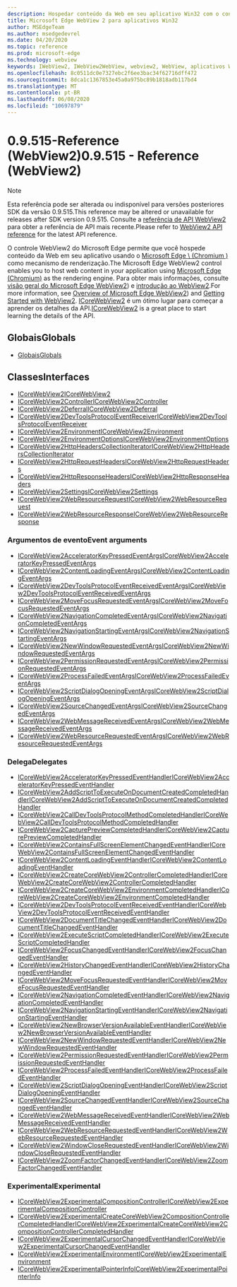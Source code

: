 ```yaml
---
description: Hospedar conteúdo da Web em seu aplicativo Win32 com o controle Microsoft Edge WebView 2
title: Microsoft Edge WebView 2 para aplicativos Win32
author: MSEdgeTeam
ms.author: msedgedevrel
ms.date: 04/20/2020
ms.topic: reference
ms.prod: microsoft-edge
ms.technology: webview
keywords: IWebView2, IWebView2WebView, webview2, WebView, aplicativos Win32, Win32, Edge, ICoreWebView2, ICoreWebView2Controller, controle do navegador, HTML Edge
ms.openlocfilehash: 8c0511dc0e7327ebc2f6ee3bac34f62716dff472
ms.sourcegitcommit: 8dca1c1367853e45a0a975bc89b1818adb117bd4
ms.translationtype: MT
ms.contentlocale: pt-BR
ms.lasthandoff: 06/08/2020
ms.locfileid: "10697879"
---
```

# <span data-ttu-id="b247d-104">0.9.515-Reference (WebView2)</span><span class="sxs-lookup"><span data-stu-id="b247d-104">0.9.515 - Reference (WebView2)</span></span>  

> [!NOTE]
> <span data-ttu-id="b247d-105">Esta referência pode ser alterada ou indisponível para versões posteriores SDK da versão 0.9.515.</span><span class="sxs-lookup"><span data-stu-id="b247d-105">This reference may be altered or unavailable for releases after SDK version 0.9.515.</span></span> <span data-ttu-id="b247d-106">Consulte a [referência de API WebView2](../../webview2-api-reference.md) para obter a referência de API mais recente.</span><span class="sxs-lookup"><span data-stu-id="b247d-106">Please refer to [WebView2 API reference](../../webview2-api-reference.md) for the latest API reference.</span></span>

<span data-ttu-id="b247d-107">O controle WebView2 do Microsoft Edge permite que você hospede conteúdo da Web em seu aplicativo usando o [Microsoft Edge \ (Chromium \)](https://www.microsoftedgeinsider.com) como mecanismo de renderização.</span><span class="sxs-lookup"><span data-stu-id="b247d-107">The Microsoft Edge WebView2 control enables you to host web content in your application using [Microsoft Edge \(Chromium\)](https://www.microsoftedgeinsider.com) as the rendering engine.</span></span>  <span data-ttu-id="b247d-108">Para obter mais informações, consulte [visão geral do Microsoft Edge WebView2](../../index.md)) e [introdução ao WebView2](../../gettingstarted/win32.md).</span><span class="sxs-lookup"><span data-stu-id="b247d-108">For more information, see [Overview of Microsoft Edge WebView2](../../index.md)) and [Getting Started with WebView2](../../gettingstarted/win32.md).</span></span>  <span data-ttu-id="b247d-109">[ICoreWebView2](0-9-488/ICoreWebView2.md) é um ótimo lugar para começar a aprender os detalhes da API.</span><span class="sxs-lookup"><span data-stu-id="b247d-109">[ICoreWebView2](0-9-488/ICoreWebView2.md) is a great place to start learning the details of the API.</span></span>  

## <span data-ttu-id="b247d-110">Globais</span><span class="sxs-lookup"><span data-stu-id="b247d-110">Globals</span></span>  

*   [<span data-ttu-id="b247d-111">Globais</span><span class="sxs-lookup"><span data-stu-id="b247d-111">Globals</span></span>](0-9-488/webview2-idl.md)  

## <span data-ttu-id="b247d-112">Classes</span><span class="sxs-lookup"><span data-stu-id="b247d-112">Interfaces</span></span>  
*   [<span data-ttu-id="b247d-113">ICoreWebView2</span><span class="sxs-lookup"><span data-stu-id="b247d-113">ICoreWebView2</span></span>](0-9-488/icorewebview2.md)
*   [<span data-ttu-id="b247d-114">ICoreWebView2Controller</span><span class="sxs-lookup"><span data-stu-id="b247d-114">ICoreWebView2Controller</span></span>](0-9-488/icorewebview2controller.md)
*   [<span data-ttu-id="b247d-115">ICoreWebView2Deferral</span><span class="sxs-lookup"><span data-stu-id="b247d-115">ICoreWebView2Deferral</span></span>](0-9-488/icorewebview2deferral.md)
*   [<span data-ttu-id="b247d-116">ICoreWebView2DevToolsProtocolEventReceiver</span><span class="sxs-lookup"><span data-stu-id="b247d-116">ICoreWebView2DevToolsProtocolEventReceiver</span></span>](0-9-488/icorewebview2devtoolsprotocoleventreceiver.md)
*   [<span data-ttu-id="b247d-117">ICoreWebView2Environment</span><span class="sxs-lookup"><span data-stu-id="b247d-117">ICoreWebView2Environment</span></span>](0-9-488/icorewebview2environment.md)
*   [<span data-ttu-id="b247d-118">ICoreWebView2EnvironmentOptions</span><span class="sxs-lookup"><span data-stu-id="b247d-118">ICoreWebView2EnvironmentOptions</span></span>](0-9-488/icorewebview2environmentoptions.md)
*   [<span data-ttu-id="b247d-119">ICoreWebView2HttpHeadersCollectionIterator</span><span class="sxs-lookup"><span data-stu-id="b247d-119">ICoreWebView2HttpHeadersCollectionIterator</span></span>](0-9-488/icorewebview2httpheaderscollectioniterator.md)
*   [<span data-ttu-id="b247d-120">ICoreWebView2HttpRequestHeaders</span><span class="sxs-lookup"><span data-stu-id="b247d-120">ICoreWebView2HttpRequestHeaders</span></span>](0-9-488/icorewebview2httprequestheaders.md)
*   [<span data-ttu-id="b247d-121">ICoreWebView2HttpResponseHeaders</span><span class="sxs-lookup"><span data-stu-id="b247d-121">ICoreWebView2HttpResponseHeaders</span></span>](0-9-488/icorewebview2httpresponseheaders.md)
*   [<span data-ttu-id="b247d-122">ICoreWebView2Settings</span><span class="sxs-lookup"><span data-stu-id="b247d-122">ICoreWebView2Settings</span></span>](0-9-488/icorewebview2settings.md)
*   [<span data-ttu-id="b247d-123">ICoreWebView2WebResourceRequest</span><span class="sxs-lookup"><span data-stu-id="b247d-123">ICoreWebView2WebResourceRequest</span></span>](0-9-488/icorewebview2webresourcerequest.md)
*   [<span data-ttu-id="b247d-124">ICoreWebView2WebResourceResponse</span><span class="sxs-lookup"><span data-stu-id="b247d-124">ICoreWebView2WebResourceResponse</span></span>](0-9-488/icorewebview2webresourceresponse.md)

### <span data-ttu-id="b247d-125">Argumentos de evento</span><span class="sxs-lookup"><span data-stu-id="b247d-125">Event arguments</span></span>

*   [<span data-ttu-id="b247d-126">ICoreWebView2AcceleratorKeyPressedEventArgs</span><span class="sxs-lookup"><span data-stu-id="b247d-126">ICoreWebView2AcceleratorKeyPressedEventArgs</span></span>](0-9-488/icorewebview2acceleratorkeypressedeventargs.md)
*   [<span data-ttu-id="b247d-127">ICoreWebView2ContentLoadingEventArgs</span><span class="sxs-lookup"><span data-stu-id="b247d-127">ICoreWebView2ContentLoadingEventArgs</span></span>](0-9-488/icorewebview2contentloadingeventargs.md)
*   [<span data-ttu-id="b247d-128">ICoreWebView2DevToolsProtocolEventReceivedEventArgs</span><span class="sxs-lookup"><span data-stu-id="b247d-128">ICoreWebView2DevToolsProtocolEventReceivedEventArgs</span></span>](0-9-488/icorewebview2devtoolsprotocoleventreceivedeventargs.md)
*   [<span data-ttu-id="b247d-129">ICoreWebView2MoveFocusRequestedEventArgs</span><span class="sxs-lookup"><span data-stu-id="b247d-129">ICoreWebView2MoveFocusRequestedEventArgs</span></span>](0-9-488/icorewebview2movefocusrequestedeventargs.md)
*   [<span data-ttu-id="b247d-130">ICoreWebView2NavigationCompletedEventArgs</span><span class="sxs-lookup"><span data-stu-id="b247d-130">ICoreWebView2NavigationCompletedEventArgs</span></span>](0-9-488/icorewebview2navigationcompletedeventargs.md)
*   [<span data-ttu-id="b247d-131">ICoreWebView2NavigationStartingEventArgs</span><span class="sxs-lookup"><span data-stu-id="b247d-131">ICoreWebView2NavigationStartingEventArgs</span></span>](0-9-488/icorewebview2navigationstartingeventargs.md)
*   [<span data-ttu-id="b247d-132">ICoreWebView2NewWindowRequestedEventArgs</span><span class="sxs-lookup"><span data-stu-id="b247d-132">ICoreWebView2NewWindowRequestedEventArgs</span></span>](0-9-488/icorewebview2newwindowrequestedeventargs.md)
*   [<span data-ttu-id="b247d-133">ICoreWebView2PermissionRequestedEventArgs</span><span class="sxs-lookup"><span data-stu-id="b247d-133">ICoreWebView2PermissionRequestedEventArgs</span></span>](0-9-488/icorewebview2permissionrequestedeventargs.md)
*   [<span data-ttu-id="b247d-134">ICoreWebView2ProcessFailedEventArgs</span><span class="sxs-lookup"><span data-stu-id="b247d-134">ICoreWebView2ProcessFailedEventArgs</span></span>](0-9-488/icorewebview2processfailedeventargs.md)
*   [<span data-ttu-id="b247d-135">ICoreWebView2ScriptDialogOpeningEventArgs</span><span class="sxs-lookup"><span data-stu-id="b247d-135">ICoreWebView2ScriptDialogOpeningEventArgs</span></span>](0-9-488/icorewebview2scriptdialogopeningeventargs.md)
*   [<span data-ttu-id="b247d-136">ICoreWebView2SourceChangedEventArgs</span><span class="sxs-lookup"><span data-stu-id="b247d-136">ICoreWebView2SourceChangedEventArgs</span></span>](0-9-488/icorewebview2sourcechangedeventargs.md)
*   [<span data-ttu-id="b247d-137">ICoreWebView2WebMessageReceivedEventArgs</span><span class="sxs-lookup"><span data-stu-id="b247d-137">ICoreWebView2WebMessageReceivedEventArgs</span></span>](0-9-488/icorewebview2webmessagereceivedeventargs.md)
*   [<span data-ttu-id="b247d-138">ICoreWebView2WebResourceRequestedEventArgs</span><span class="sxs-lookup"><span data-stu-id="b247d-138">ICoreWebView2WebResourceRequestedEventArgs</span></span>](0-9-488/icorewebview2webresourcerequestedeventargs.md)

### <span data-ttu-id="b247d-139">Delega</span><span class="sxs-lookup"><span data-stu-id="b247d-139">Delegates</span></span>

*   [<span data-ttu-id="b247d-140">ICoreWebView2AcceleratorKeyPressedEventHandler</span><span class="sxs-lookup"><span data-stu-id="b247d-140">ICoreWebView2AcceleratorKeyPressedEventHandler</span></span>](0-9-488/icorewebview2acceleratorkeypressedeventhandler.md)
*   [<span data-ttu-id="b247d-141">ICoreWebView2AddScriptToExecuteOnDocumentCreatedCompletedHandler</span><span class="sxs-lookup"><span data-stu-id="b247d-141">ICoreWebView2AddScriptToExecuteOnDocumentCreatedCompletedHandler</span></span>](0-9-488/icorewebview2addscripttoexecuteondocumentcreatedcompletedhandler.md)
*   [<span data-ttu-id="b247d-142">ICoreWebView2CallDevToolsProtocolMethodCompletedHandler</span><span class="sxs-lookup"><span data-stu-id="b247d-142">ICoreWebView2CallDevToolsProtocolMethodCompletedHandler</span></span>](0-9-488/icorewebview2calldevtoolsprotocolmethodcompletedhandler.md)
*   [<span data-ttu-id="b247d-143">ICoreWebView2CapturePreviewCompletedHandler</span><span class="sxs-lookup"><span data-stu-id="b247d-143">ICoreWebView2CapturePreviewCompletedHandler</span></span>](0-9-488/icorewebview2capturepreviewcompletedhandler.md)
*   [<span data-ttu-id="b247d-144">ICoreWebView2ContainsFullScreenElementChangedEventHandler</span><span class="sxs-lookup"><span data-stu-id="b247d-144">ICoreWebView2ContainsFullScreenElementChangedEventHandler</span></span>](0-9-488/icorewebview2containsfullscreenelementchangedeventhandler.md)
*   [<span data-ttu-id="b247d-145">ICoreWebView2ContentLoadingEventHandler</span><span class="sxs-lookup"><span data-stu-id="b247d-145">ICoreWebView2ContentLoadingEventHandler</span></span>](0-9-488/icorewebview2contentloadingeventhandler.md)
*   [<span data-ttu-id="b247d-146">ICoreWebView2CreateCoreWebView2ControllerCompletedHandler</span><span class="sxs-lookup"><span data-stu-id="b247d-146">ICoreWebView2CreateCoreWebView2ControllerCompletedHandler</span></span>](0-9-488/icorewebview2createcorewebview2controllercompletedhandler.md)
*   [<span data-ttu-id="b247d-147">ICoreWebView2CreateCoreWebView2EnvironmentCompletedHandler</span><span class="sxs-lookup"><span data-stu-id="b247d-147">ICoreWebView2CreateCoreWebView2EnvironmentCompletedHandler</span></span>](0-9-488/icorewebview2createcorewebview2environmentcompletedhandler.md)
*   [<span data-ttu-id="b247d-148">ICoreWebView2DevToolsProtocolEventReceivedEventHandler</span><span class="sxs-lookup"><span data-stu-id="b247d-148">ICoreWebView2DevToolsProtocolEventReceivedEventHandler</span></span>](0-9-488/icorewebview2devtoolsprotocoleventreceivedeventhandler.md)
*   [<span data-ttu-id="b247d-149">ICoreWebView2DocumentTitleChangedEventHandler</span><span class="sxs-lookup"><span data-stu-id="b247d-149">ICoreWebView2DocumentTitleChangedEventHandler</span></span>](0-9-488/icorewebview2documenttitlechangedeventhandler.md)
*   [<span data-ttu-id="b247d-150">ICoreWebView2ExecuteScriptCompletedHandler</span><span class="sxs-lookup"><span data-stu-id="b247d-150">ICoreWebView2ExecuteScriptCompletedHandler</span></span>](0-9-488/icorewebview2executescriptcompletedhandler.md)
*   [<span data-ttu-id="b247d-151">ICoreWebView2FocusChangedEventHandler</span><span class="sxs-lookup"><span data-stu-id="b247d-151">ICoreWebView2FocusChangedEventHandler</span></span>](0-9-488/icorewebview2focuschangedeventhandler.md)
*   [<span data-ttu-id="b247d-152">ICoreWebView2HistoryChangedEventHandler</span><span class="sxs-lookup"><span data-stu-id="b247d-152">ICoreWebView2HistoryChangedEventHandler</span></span>](0-9-488/icorewebview2historychangedeventhandler.md)
*   [<span data-ttu-id="b247d-153">ICoreWebView2MoveFocusRequestedEventHandler</span><span class="sxs-lookup"><span data-stu-id="b247d-153">ICoreWebView2MoveFocusRequestedEventHandler</span></span>](0-9-488/icorewebview2movefocusrequestedeventhandler.md)
*   [<span data-ttu-id="b247d-154">ICoreWebView2NavigationCompletedEventHandler</span><span class="sxs-lookup"><span data-stu-id="b247d-154">ICoreWebView2NavigationCompletedEventHandler</span></span>](0-9-488/icorewebview2navigationcompletedeventhandler.md)
*   [<span data-ttu-id="b247d-155">ICoreWebView2NavigationStartingEventHandler</span><span class="sxs-lookup"><span data-stu-id="b247d-155">ICoreWebView2NavigationStartingEventHandler</span></span>](0-9-488/icorewebview2navigationstartingeventhandler.md)
*   [<span data-ttu-id="b247d-156">ICoreWebView2NewBrowserVersionAvailableEventHandler</span><span class="sxs-lookup"><span data-stu-id="b247d-156">ICoreWebView2NewBrowserVersionAvailableEventHandler</span></span>](0-9-488/icorewebview2newbrowserversionavailableeventhandler.md)
*   [<span data-ttu-id="b247d-157">ICoreWebView2NewWindowRequestedEventHandler</span><span class="sxs-lookup"><span data-stu-id="b247d-157">ICoreWebView2NewWindowRequestedEventHandler</span></span>](0-9-488/icorewebview2newwindowrequestedeventhandler.md)
*   [<span data-ttu-id="b247d-158">ICoreWebView2PermissionRequestedEventHandler</span><span class="sxs-lookup"><span data-stu-id="b247d-158">ICoreWebView2PermissionRequestedEventHandler</span></span>](0-9-488/icorewebview2permissionrequestedeventhandler.md)
*   [<span data-ttu-id="b247d-159">ICoreWebView2ProcessFailedEventHandler</span><span class="sxs-lookup"><span data-stu-id="b247d-159">ICoreWebView2ProcessFailedEventHandler</span></span>](0-9-488/icorewebview2processfailedeventhandler.md)
*   [<span data-ttu-id="b247d-160">ICoreWebView2ScriptDialogOpeningEventHandler</span><span class="sxs-lookup"><span data-stu-id="b247d-160">ICoreWebView2ScriptDialogOpeningEventHandler</span></span>](0-9-488/icorewebview2scriptdialogopeningeventhandler.md)
*   [<span data-ttu-id="b247d-161">ICoreWebView2SourceChangedEventHandler</span><span class="sxs-lookup"><span data-stu-id="b247d-161">ICoreWebView2SourceChangedEventHandler</span></span>](0-9-488/icorewebview2sourcechangedeventhandler.md)
*   [<span data-ttu-id="b247d-162">ICoreWebView2WebMessageReceivedEventHandler</span><span class="sxs-lookup"><span data-stu-id="b247d-162">ICoreWebView2WebMessageReceivedEventHandler</span></span>](0-9-488/icorewebview2webmessagereceivedeventhandler.md)
*   [<span data-ttu-id="b247d-163">ICoreWebView2WebResourceRequestedEventHandler</span><span class="sxs-lookup"><span data-stu-id="b247d-163">ICoreWebView2WebResourceRequestedEventHandler</span></span>](0-9-488/icorewebview2webresourcerequestedeventhandler.md)
*   [<span data-ttu-id="b247d-164">ICoreWebView2WindowCloseRequestedEventHandler</span><span class="sxs-lookup"><span data-stu-id="b247d-164">ICoreWebView2WindowCloseRequestedEventHandler</span></span>](0-9-488/icorewebview2windowcloserequestedeventhandler.md)
*   [<span data-ttu-id="b247d-165">ICoreWebView2ZoomFactorChangedEventHandler</span><span class="sxs-lookup"><span data-stu-id="b247d-165">ICoreWebView2ZoomFactorChangedEventHandler</span></span>](0-9-488/icorewebview2zoomfactorchangedeventhandler.md)

### <span data-ttu-id="b247d-166">Experimental</span><span class="sxs-lookup"><span data-stu-id="b247d-166">Experimental</span></span>

*   [<span data-ttu-id="b247d-167">ICoreWebView2ExperimentalCompositionController</span><span class="sxs-lookup"><span data-stu-id="b247d-167">ICoreWebView2ExperimentalCompositionController</span></span>](0-9-488/icorewebview2experimentalcompositioncontroller.md)
*   [<span data-ttu-id="b247d-168">ICoreWebView2ExperimentalCreateCoreWebView2CompositionControllerCompletedHandler</span><span class="sxs-lookup"><span data-stu-id="b247d-168">ICoreWebView2ExperimentalCreateCoreWebView2CompositionControllerCompletedHandler</span></span>](0-9-488/icorewebview2experimentalcreatecorewebview2compositioncontrollercompletedhandler.md)
*   [<span data-ttu-id="b247d-169">ICoreWebView2ExperimentalCursorChangedEventHandler</span><span class="sxs-lookup"><span data-stu-id="b247d-169">ICoreWebView2ExperimentalCursorChangedEventHandler</span></span>](0-9-488/icorewebview2experimentalcursorchangedeventhandler.md)
*   [<span data-ttu-id="b247d-170">ICoreWebView2ExperimentalEnvironment</span><span class="sxs-lookup"><span data-stu-id="b247d-170">ICoreWebView2ExperimentalEnvironment</span></span>](0-9-488/icorewebview2experimentalenvironment.md)
*   [<span data-ttu-id="b247d-171">ICoreWebView2ExperimentalPointerInfo</span><span class="sxs-lookup"><span data-stu-id="b247d-171">ICoreWebView2ExperimentalPointerInfo</span></span>](0-9-488/icorewebview2experimentalpointerinfo.md)
